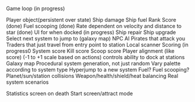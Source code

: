 Game loop (in progress)

Player object(persistent over state)
 Ship damage
 Ship fuel
 Rank
 Score (done)
Fuel scooping (done)
 Rate dependent on velocity and distance to star (done)
UI for when docked (in progress)
 Ship repair
 Ship upgrade
 Select next system to jump to (galaxy map)
NPC AI
 Pirates that attack you
 Traders that just travel from entry point to station
Local scanner
Scoring (in progress0
 System score
 Kill score
 Scoop score
Player alignment (like score)
 (-1 to +1 scale based on actions)
 controls ability to dock at stations
Galaxy map
Procedural system generation, not just random
 Vary palette according to system type
Hyperjump to a new system
Fuel?
Fuel scooping?
Planet/sun/station collisions
Weapon/health/shield/heat balancing
Real system scenarios 

Statistics screen on death
Start screen/attract mode


